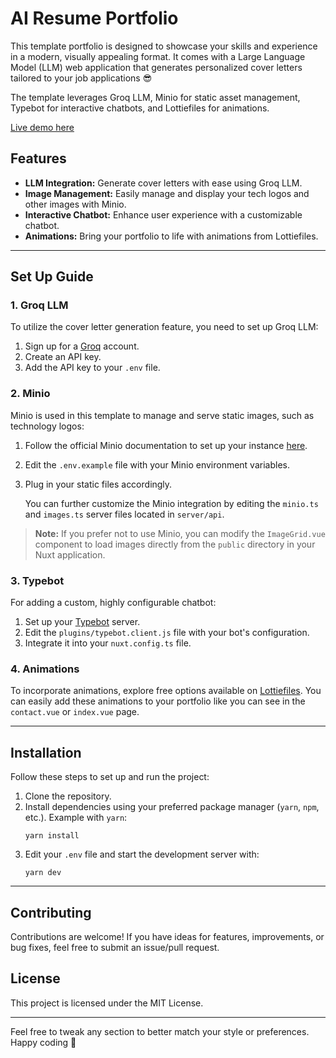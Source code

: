 # AI Resume Portfolio

This template portfolio is designed to showcase your skills and experience in a modern, visually appealing format. It comes with a Large Language Model (LLM) web application that generates personalized cover letters tailored to your job applications 😎

The template leverages Groq LLM, Minio for static asset management, Typebot for interactive chatbots, and Lottiefiles for animations.

[Live demo here](https://dallard.tech/)

## Features

- **LLM Integration:** Generate cover letters with ease using Groq LLM.
- **Image Management:** Easily manage and display your tech logos and other images with Minio.
- **Interactive Chatbot:** Enhance user experience with a customizable chatbot.
- **Animations:** Bring your portfolio to life with animations from Lottiefiles.

---

## Set Up Guide

### 1. Groq LLM

To utilize the cover letter generation feature, you need to set up Groq LLM:

1. Sign up for a [Groq](https://groq.com) account.
2. Create an API key.
3. Add the API key to your `.env` file.

### 2. Minio

Minio is used in this template to manage and serve static images, such as technology logos:

1. Follow the official Minio documentation to set up your instance [here](https://github.com/minio/minio-js).
2. Edit the `.env.example` file with your Minio environment variables.
3. Plug in your static files accordingly.

   You can further customize the Minio integration by editing the `minio.ts` and `images.ts` server files located in `server/api`.


> **Note:** If you prefer not to use Minio, you can modify the `ImageGrid.vue` component to load images directly from the `public` directory in your Nuxt application.

### 3. Typebot

For adding a custom, highly configurable chatbot:

1. Set up your [Typebot](https://typebot.io/) server.
2. Edit the `plugins/typebot.client.js` file with your bot's configuration.
3. Integrate it into your `nuxt.config.ts` file.

### 4. Animations

To incorporate animations, explore free options available on [Lottiefiles](https://lottiefiles.com/). You can easily add these animations to your portfolio like you can see in the `contact.vue` or `index.vue` page.

---

## Installation

Follow these steps to set up and run the project:

1. Clone the repository.
2. Install dependencies using your preferred package manager (`yarn`, `npm`, etc.). Example with `yarn`:
   ```
   yarn install
   ```
3. Edit your `.env` file and start the development server with:
   ```
   yarn dev
   ```

---

## Contributing

Contributions are welcome! If you have ideas for features, improvements, or bug fixes, feel free to submit an issue/pull request.

## License

This project is licensed under the MIT License. 

---

Feel free to tweak any section to better match your style or preferences. Happy coding 🚀